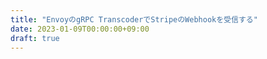 ```yaml
---
title: "EnvoyのgRPC TranscoderでStripeのWebhookを受信する"
date: 2023-01-09T00:00:00+09:00
draft: true
---
```


